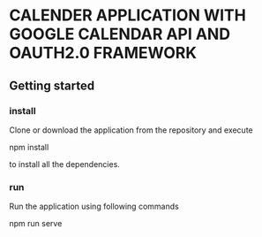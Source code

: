 # CALENDER APPLICATION WITH GOOGLE CALENDAR API AND OAUTH2.0 FRAMEWORK

## Getting started 

### install 

Clone or download the application from the repository and execute<br/>

  npm install<br/>

to install all the dependencies.

### run
Run the application using following commands<br/>

  npm run serve<br/>
